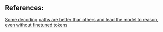 ## References:
[Some decoding paths are better than others and lead the model to reason, even without finetuned <cot> tokens](https://proceedings.neurips.cc/paper_files/paper/2024/file/7a8e7fd295aa04eac4b470ae27f8785c-Paper-Conference.pdf#cite.chen2023program)
